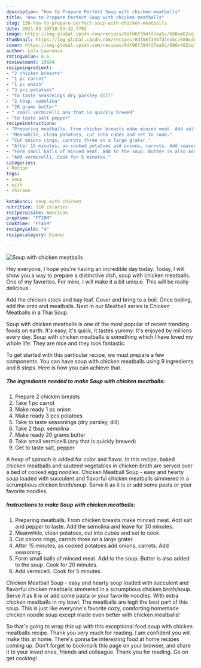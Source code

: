 ```yaml
---
description: "How to Prepare Perfect Soup with chicken meatballs"
title: "How to Prepare Perfect Soup with chicken meatballs"
slug: 138-how-to-prepare-perfect-soup-with-chicken-meatballs
date: 2021-03-19T18:53:32.770Z
image: https://img-global.cpcdn.com/recipes/8df06f394fd7ea5c/680x482cq70/soup-with-chicken-meatballs-recipe-main-photo.jpg
thumbnail: https://img-global.cpcdn.com/recipes/8df06f394fd7ea5c/680x482cq70/soup-with-chicken-meatballs-recipe-main-photo.jpg
cover: https://img-global.cpcdn.com/recipes/8df06f394fd7ea5c/680x482cq70/soup-with-chicken-meatballs-recipe-main-photo.jpg
author: Lola Lawrence
ratingvalue: 4.6
reviewcount: 19884
recipeingredient:
- "2 chicken breasts"
- "1 pc carrot"
- "1 pc onion"
- "3 pcs potatoes"
- "to taste seasonings dry parsley dill"
- "2 tbsp. semolina"
- "20 grams butter"
- " small vermicelli any that is quickly brewed"
- "to taste salt pepper"
recipeinstructions:
- "Preparing meatballs. From chicken breasts make minced meat. Add salt and pepper to taste. Add the semolina and leave for 30 minutes."
- "Meanwhile, clean potatoes, cut into cubes and set to cook."
- "Cut onions rings, carrots three on a large grater."
- "After 15 minutes, as cooked potatoes add onions, carrots. Add seasoning."
- "Form small balls of minced meat. Add to the soup. Butter is also added to the soup. Cook for 20 minutes."
- "Add vermicelli. Cook for 5 minutes."
categories:
- Recipe
tags:
- soup
- with
- chicken

katakunci: soup with chicken 
nutrition: 110 calories
recipecuisine: American
preptime: "PT20M"
cooktime: "PT45M"
recipeyield: "4"
recipecategory: Dinner

---
```



![Soup with chicken meatballs](https://img-global.cpcdn.com/recipes/8df06f394fd7ea5c/680x482cq70/soup-with-chicken-meatballs-recipe-main-photo.jpg)

Hey everyone, I hope you're having an incredible day today. Today, I will show you a way to prepare a distinctive dish, soup with chicken meatballs. One of my favorites. For mine, I will make it a bit unique. This will be really delicious.

Add the chicken stock and bay leaf. Cover and bring to a boil. Once boiling, add the orzo and meatballs. Next in our Meatball series is Chicken Meatballs in a Thai Soup.

Soup with chicken meatballs is one of the most popular of recent trending foods on earth. It's easy, it's quick, it tastes yummy. It's enjoyed by millions every day. Soup with chicken meatballs is something which I have loved my whole life. They are nice and they look fantastic.


To get started with this particular recipe, we must prepare a few components. You can have soup with chicken meatballs using 9 ingredients and 6 steps. Here is how you can achieve that.

<!--inarticleads1-->

##### The ingredients needed to make Soup with chicken meatballs:

1. Prepare 2 chicken breasts
1. Take 1 pc carrot
1. Make ready 1 pc onion
1. Make ready 3 pcs potatoes
1. Take to taste seasonings (dry parsley, dill)
1. Take 2 tbsp. semolina
1. Make ready 20 grams butter
1. Take  small vermicelli (any that is quickly brewed)
1. Get to taste salt, pepper


A heap of spinach is added for color and flavor. In this recipe, baked chicken meatballs and sauteed vegetables in chicken broth are served over a bed of cooked egg noodles. Chicken Meatball Soup - easy and hearty soup loaded with succulent and flavorful chicken meatballs simmered in a scrumptious chicken broth/soup. Serve it as it is or add some pasta or your favorite noodles. 

<!--inarticleads2-->

##### Instructions to make Soup with chicken meatballs:

1. Preparing meatballs. From chicken breasts make minced meat. Add salt and pepper to taste. Add the semolina and leave for 30 minutes.
1. Meanwhile, clean potatoes, cut into cubes and set to cook.
1. Cut onions rings, carrots three on a large grater.
1. After 15 minutes, as cooked potatoes add onions, carrots. Add seasoning.
1. Form small balls of minced meat. Add to the soup. Butter is also added to the soup. Cook for 20 minutes.
1. Add vermicelli. Cook for 5 minutes.


Chicken Meatball Soup - easy and hearty soup loaded with succulent and flavorful chicken meatballs simmered in a scrumptious chicken broth/soup. Serve it as it is or add some pasta or your favorite noodles. With extra chicken meatballs in my bowl. The meatballs are legit the best part of this soup. This is just like everyone&#39;s favorite cozy, comforting homemade chicken noodle soup except made even better with chicken meatballs! 

So that's going to wrap this up with this exceptional food soup with chicken meatballs recipe. Thank you very much for reading. I am confident you will make this at home. There's gonna be interesting food at home recipes coming up. Don't forget to bookmark this page on your browser, and share it to your loved ones, friends and colleague. Thank you for reading. Go on get cooking!
